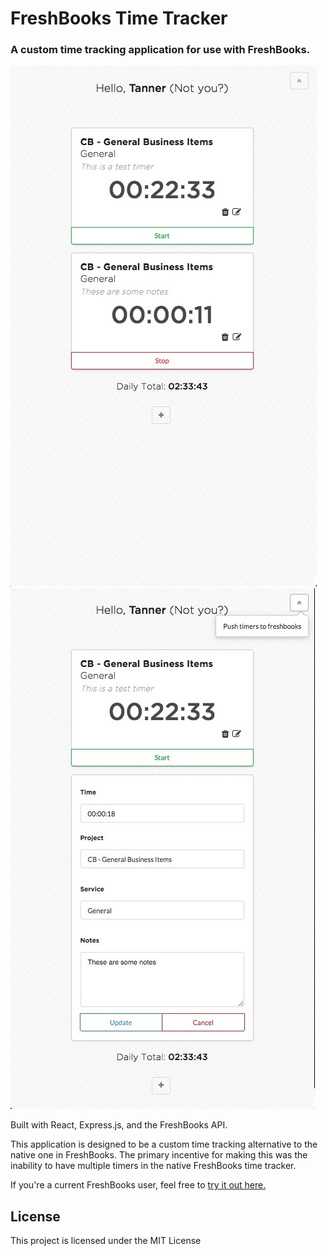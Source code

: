 # FreshBooks Time Tracker

### A custom time tracking application for use with FreshBooks.

![Example 1](https://github.com/teustice/time-tracker/blob/master/src/assets/images/example1.jpg?raw=true "Example 1")
![Example 2](https://github.com/teustice/time-tracker/blob/master/src/assets/images/example2.jpg?raw=true "Example 2")

Built with React, Express.js, and the FreshBooks API.

This application is designed to be a custom time tracking alternative to the native one in FreshBooks. The primary incentive for making this was the inability to have multiple timers in the native FreshBooks time tracker.

If you're a current FreshBooks user, feel free to [try it out here.](https://fb.cheshirebeane.com/)


## License

This project is licensed under the MIT License
